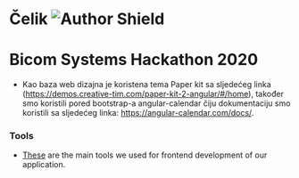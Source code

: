 # Čelik ![Author Shield](https://img.shields.io/badge/Author-Čelik-red)

# Bicom Systems Hackathon 2020

* Kao baza web dizajna je koristena tema Paper kit sa sljedećeg linka (https://demos.creative-tim.com/paper-kit-2-angular/#/home), također smo koristili pored bootstrap-a  angular-calendar čiju dokumentaciju smo koristili sa sljedećeg linka: https://angular-calendar.com/docs/.

### Tools

* [These](https://angular-calendar.com/docs/) are the main tools we used for frontend development of our application.
